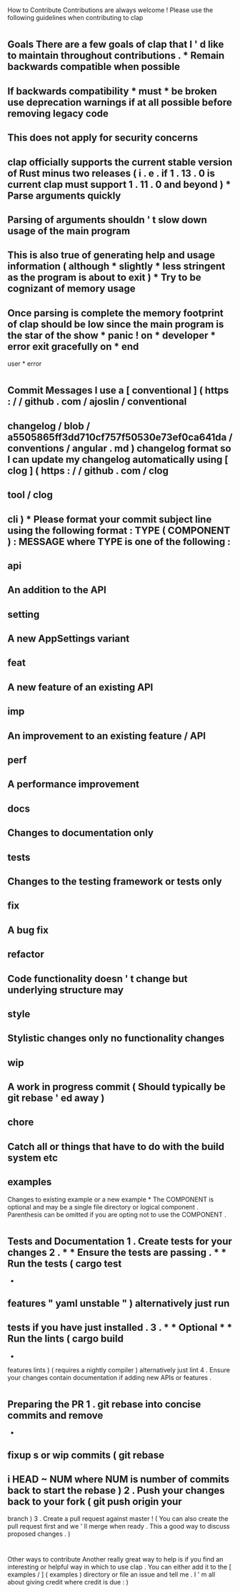 #
How
to
Contribute
Contributions
are
always
welcome
!
Please
use
the
following
guidelines
when
contributing
to
clap
#
#
Goals
There
are
a
few
goals
of
clap
that
I
'
d
like
to
maintain
throughout
contributions
.
*
Remain
backwards
compatible
when
possible
-
If
backwards
compatibility
*
must
*
be
broken
use
deprecation
warnings
if
at
all
possible
before
removing
legacy
code
-
This
does
not
apply
for
security
concerns
-
clap
officially
supports
the
current
stable
version
of
Rust
minus
two
releases
(
i
.
e
.
if
1
.
13
.
0
is
current
clap
must
support
1
.
11
.
0
and
beyond
)
*
Parse
arguments
quickly
-
Parsing
of
arguments
shouldn
'
t
slow
down
usage
of
the
main
program
-
This
is
also
true
of
generating
help
and
usage
information
(
although
*
slightly
*
less
stringent
as
the
program
is
about
to
exit
)
*
Try
to
be
cognizant
of
memory
usage
-
Once
parsing
is
complete
the
memory
footprint
of
clap
should
be
low
since
the
main
program
is
the
star
of
the
show
*
panic
!
on
*
developer
*
error
exit
gracefully
on
*
end
-
user
*
error
#
#
#
Commit
Messages
I
use
a
[
conventional
]
(
https
:
/
/
github
.
com
/
ajoslin
/
conventional
-
changelog
/
blob
/
a5505865ff3dd710cf757f50530e73ef0ca641da
/
conventions
/
angular
.
md
)
changelog
format
so
I
can
update
my
changelog
automatically
using
[
clog
]
(
https
:
/
/
github
.
com
/
clog
-
tool
/
clog
-
cli
)
*
Please
format
your
commit
subject
line
using
the
following
format
:
TYPE
(
COMPONENT
)
:
MESSAGE
where
TYPE
is
one
of
the
following
:
-
api
-
An
addition
to
the
API
-
setting
-
A
new
AppSettings
variant
-
feat
-
A
new
feature
of
an
existing
API
-
imp
-
An
improvement
to
an
existing
feature
/
API
-
perf
-
A
performance
improvement
-
docs
-
Changes
to
documentation
only
-
tests
-
Changes
to
the
testing
framework
or
tests
only
-
fix
-
A
bug
fix
-
refactor
-
Code
functionality
doesn
'
t
change
but
underlying
structure
may
-
style
-
Stylistic
changes
only
no
functionality
changes
-
wip
-
A
work
in
progress
commit
(
Should
typically
be
git
rebase
'
ed
away
)
-
chore
-
Catch
all
or
things
that
have
to
do
with
the
build
system
etc
-
examples
-
Changes
to
existing
example
or
a
new
example
*
The
COMPONENT
is
optional
and
may
be
a
single
file
directory
or
logical
component
.
Parenthesis
can
be
omitted
if
you
are
opting
not
to
use
the
COMPONENT
.
#
#
#
Tests
and
Documentation
1
.
Create
tests
for
your
changes
2
.
*
*
Ensure
the
tests
are
passing
.
*
*
Run
the
tests
(
cargo
test
-
-
features
"
yaml
unstable
"
)
alternatively
just
run
-
tests
if
you
have
just
installed
.
3
.
*
*
Optional
*
*
Run
the
lints
(
cargo
build
-
-
features
lints
)
(
requires
a
nightly
compiler
)
alternatively
just
lint
4
.
Ensure
your
changes
contain
documentation
if
adding
new
APIs
or
features
.
#
#
#
Preparing
the
PR
1
.
git
rebase
into
concise
commits
and
remove
-
-
fixup
s
or
wip
commits
(
git
rebase
-
i
HEAD
~
NUM
where
NUM
is
number
of
commits
back
to
start
the
rebase
)
2
.
Push
your
changes
back
to
your
fork
(
git
push
origin
your
-
branch
)
3
.
Create
a
pull
request
against
master
!
(
You
can
also
create
the
pull
request
first
and
we
'
ll
merge
when
ready
.
This
a
good
way
to
discuss
proposed
changes
.
)
#
#
#
Other
ways
to
contribute
Another
really
great
way
to
help
is
if
you
find
an
interesting
or
helpful
way
in
which
to
use
clap
.
You
can
either
add
it
to
the
[
examples
/
]
(
examples
)
directory
or
file
an
issue
and
tell
me
.
I
'
m
all
about
giving
credit
where
credit
is
due
:
)
